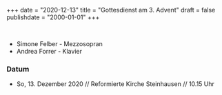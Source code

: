 ﻿﻿+++
date = "2020-12-13"
title = "Gottesdienst am 3. Advent"
draft = false
publishdate = "2000-01-01"
+++

<br>

* Simone Felber - Mezzosopran
* Andrea Forrer - Klavier


### Datum

* So, 13. Dezember 2020 // Reformierte Kirche Steinhausen // 10.15 Uhr
